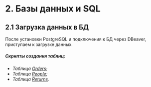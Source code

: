 # 2. Базы данных и SQL
## 2.1 Загрузка данных в БД
После установки PostgreSQL и подключения к БД через DBeaver, приступаем к загрузке данных.
##### Скрипты создания таблиц:
- _Таблица [Orders](https://github.com/adrianhel/datalearn/raw/main/DE-101/Module2/data/orders.sql);_
- _Таблица [People](https://github.com/adrianhel/datalearn/raw/main/DE-101/Module2/data/people.sql);_
- _Таблица [Returns](https://github.com/adrianhel/datalearn/raw/main/DE-101/Module2/data/returns.sql)._
